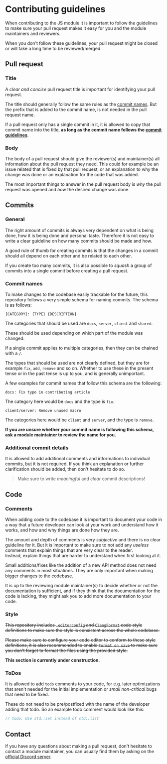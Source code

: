 # Contributing guidelines

When contributing to the JS module it is important to follow the guidelines to make sure your pull request makes it easy for you
and the module maintainers and reviewers.

When you don't follow these guidelines, your pull request might be closed or will take a long time to be reviewed/merged.

## Pull request
### Title
A *clear and concise* pull request title is important for identifying your pull request.

The title should generally follow the same rules as the [commit names](#commit-names).
But the prefix that is added to the commit name, is not needed in the pull request name.

If a pull request only has a single commit in it, it is allowed to copy that commit name
into the title, **as long as the commit name follows the [commit guidelines](#commits)**.

### Body
The body of a pull request should give the reviewer(s) and maintainer(s) all information about the pull request they need.
This could for example be an issue related that is fixed by that pull request, or an explanation to why the change was done or
an explanation for the code that was added.

The most important things to answer in the pull request body is *why* the pull request was opened and *how* the desired
change was done.

## Commits
### General
The right amount of commits is always very dependent on what is being done, how it is being done and personal taste.
Therefore it is not easy to write a clear guideline on how many commits should be made and how.

A good rule of thumb for creating commits is that the changes in a commit should all depend on each other and be related
to each other.

If you create too many commits, it is also possible to *squash* a group of commits into a single commit before creating a pull request.

### Commit names
To make changes to the codebase easily trackable for the future, this repository follows a very simple schema for naming commits.
The schema is as follows:
```
{CATEGORY}: {TYPE} {DESCRIPTION}
```

The categories that should be used are `docs`, `server`, `client` and `shared`.

These should be used depending on which part of the module was changed.

If a single commit applies to multiple categories, then they can be chained with a `/`.

The types that should be used are not clearly defined, but they are for example `fix`, `add`, `remove` and so on.
Whether to use these in the present tense or in the past tense is up to you, and is generally unimportant.

A few examples for commit names that follow this schema are the following:
```
docs: Fix typo in contributing article
```
The category here would be `docs` and the type is `fix`.

```
client/server: Remove unused macro
```
The categories here would be `client` and `server`, and the type is `remove`.

**If you are unsure whether your commit name is following this schema, ask a module maintainer to review the name for you.**

### Additional commit details
It is allowed to add additional comments and informations to individual commits, but it is not required.
If you think an explanation or further clarification should be added, then don't hesitate to do so.

> Make sure to write *meaningful* and *clear* commit descriptions!

## Code
### Comments
When adding code to the codebase it is important to document your code in a way that a future developer
can look at your work and understand how it works, and how and why things are done how they are.

The amount and depth of comments is very *subjective* and there is no clear guideline for it.
But it is important to make sure to not add any *useless* comments that explain things that are very
clear to the reader. <br>
Instead, explain things that are harder to understand when first looking at it.

Small additions/fixes like the addition of a new API method does not need any comments in most situations.
They are only important when making bigger changes to the codebase.

It is up to the reviewing module maintainer(s) to decide whether or not the documentation is sufficient,
and if they think that the documentation for the code is lacking, they might ask you to add more documentation
to your code.

### Style
~~This repository includes `.editorconfig` and `ClangFormat` code style definitions to make sure the style is consistent across the whole codebase.~~

~~Please make sure to configure your code editor to conform to these style definitions, it is also recommended to enable `Format on save`
to make sure you don't forget to format the files using the provided style.~~

**This section is currently under construction.**

### ToDos
It is allowed to add `todo` comments to your code, for e.g. later optimizations that aren't needed for the initial implementation
or *small non-critical* bugs that need to be fixed.

These do not need to be pre/postfixed with the name of the developer adding that todo.
So an example todo comment would look like this:
```cpp
// todo: Use std::set instead of std::list
```

## Contact

If you have any questions about making a pull request, don't hesitate to contact a module maintainer, 
you can usually find them by asking on the [official Discord server](https://discord.altv.mp).
